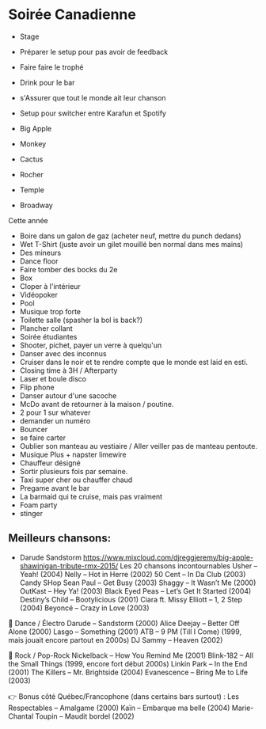 # Soirée Canadienne

- Stage
- Préparer le setup pour pas avoir de feedback
- Faire faire le trophé
- Drink pour le bar
- s'Assurer que tout le monde ait leur chanson
- Setup pour switcher entre Karafun et Spotify

- Big Apple
- Monkey
- Cactus
- Rocher
- Temple
- Broadway

Cette année

- Boire dans un galon de gaz (acheter neuf, mettre du punch dedans)
- Wet T-Shirt (juste avoir un gilet mouillé ben normal dans mes mains)
- Des mineurs
- Dance floor
- Faire tomber des bocks du 2e
- Box
- Cloper à l'intérieur
- Vidéopoker
- Pool
- Musique trop forte
- Toilette salle (spasher la bol is back?)
- Plancher collant
- Soirée étudiantes
- Shooter, pichet, payer un verre à quelqu'un
- Danser avec des inconnus
- Cruiser dans le noir et te rendre compte que le monde est laid en esti.
- Closing time à 3H / Afterparty
- Laser et boule disco
- Flip phone
- Danser autour d'une sacoche
- McDo avant de retourner à la maison / poutine.
- 2 pour 1 sur whatever
- demander un numéro
- Bouncer
- se faire carter
- Oublier son manteau au vestiaire / Aller veiller pas de manteau pentoute.
- Musique Plus + napster limewire
- Chauffeur désigné
- Sortir plusieurs fois par semaine.
- Taxi super cher ou chauffer chaud
- Pregame avant le bar
- La barmaid qui te cruise, mais pas vraiment
- Foam party
- stinger

Meilleurs chansons:
- 
- Darude Sandstorm
https://www.mixcloud.com/djreggjeremy/big-apple-shawinigan-tribute-rmx-2015/
Les 20 chansons incontournables
Usher – Yeah! (2004)
Nelly – Hot in Herre (2002)
50 Cent – In Da Club (2003)
  Candy SHop
Sean Paul – Get Busy (2003)
Shaggy – It Wasn’t Me (2000)
OutKast – Hey Ya! (2003)
Black Eyed Peas – Let’s Get It Started (2004)
Destiny’s Child – Bootylicious (2001)
Ciara ft. Missy Elliott – 1, 2 Step (2004)
Beyoncé – Crazy in Love (2003)

💃 Dance / Électro
Darude – Sandstorm (2000)
Alice Deejay – Better Off Alone (2000)
Lasgo – Something (2001)
ATB – 9 PM (Till I Come) (1999, mais jouait encore partout en 2000s)
DJ Sammy – Heaven (2002)

🎤 Rock / Pop-Rock
Nickelback – How You Remind Me (2001)
Blink-182 – All the Small Things (1999, encore fort début 2000s)
Linkin Park – In the End (2001)
The Killers – Mr. Brightside (2004)
Evanescence – Bring Me to Life (2003)

👉 Bonus côté Québec/Francophone (dans certains bars surtout) :
Les Respectables – Amalgame (2000)
Kaïn – Embarque ma belle (2004)
Marie-Chantal Toupin – Maudit bordel (2002)
